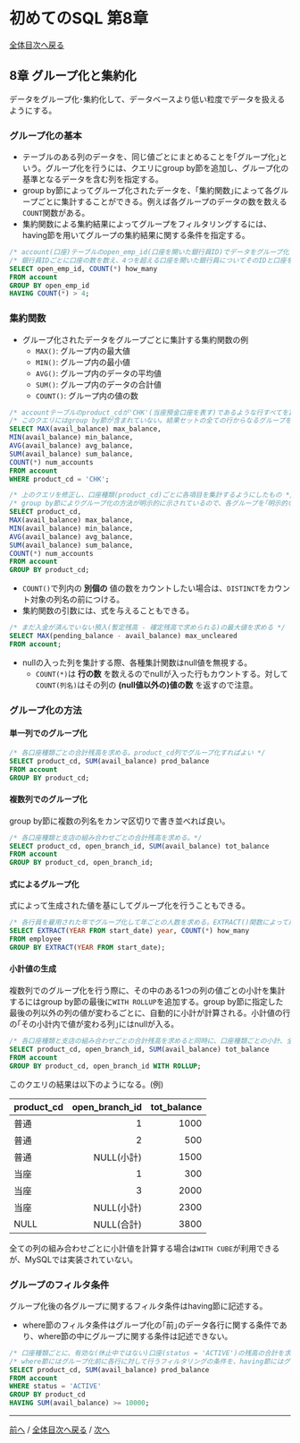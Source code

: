 # 初めてのSQL 第8章
[全体目次へ戻る](index.md)

## 8章 グループ化と集約化
データをグループ化･集約化して、データベースより低い粒度でデータを扱えるようにする。

### グループ化の基本
+ テーブルのある列のデータを、同じ値ごとにまとめることを｢グループ化｣という。グループ化を行うには、クエリにgroup by節を追加し、グループ化の基準となるデータを含む列を指定する。
+ group by節によってグループ化されたデータを、｢集約関数｣によって各グループごとに集計することができる。例えば各グループのデータの数を数える`COUNT`関数がある。
+ 集約関数による集約結果によってグループをフィルタリングするには、having節を用いてグループの集約結果に関する条件を指定する。

```sql
/* account(口座)テーブルのopen_emp_id(口座を開いた銀行員ID)でデータをグループ化 */
/* 銀行員IDごとに口座の数を数え、4つを超える口座を開いた銀行員についてそのIDと口座を開いた数をリストアップ */
SELECT open_emp_id, COUNT(*) how_many
FROM account
GROUP BY open_emp_id
HAVING COUNT(*) > 4;
```

### 集約関数
+ グループ化されたデータをグループごとに集計する集約関数の例
  - `MAX()`: グループ内の最大値
  - `MIN()`: グループ内の最小値
  - `AVG()`: グループ内のデータの平均値
  - `SUM()`: グループ内のデータの合計値
  - `COUNT()`: グループ内の値の数

```sql
/* accountテーブルのproduct_cdが'CHK'(当座預金口座を表す)であるような行すべてを1つのグループとみなして各項目について集計 */
/* このクエリにはgroup by節が含まれていない。結果セットの全ての行からなるグループを｢暗黙的なグループ｣という */
SELECT MAX(avail_balance) max_balance,
MIN(avail_balance) min_balance,
AVG(avail_balance) avg_balance,
SUM(avail_balance) sum_balance,
COUNT(*) num_accounts
FROM account
WHERE product_cd = 'CHK';

/* 上のクエリを修正し、口座種類(product_cd)ごとに各項目を集計するようにしたもの */
/* group by節によりグループ化の方法が明示的に示されているので、各グループを｢明示的なグループ｣という */
SELECT product_cd,
MAX(avail_balance) max_balance,
MIN(avail_balance) min_balance,
AVG(avail_balance) avg_balance,
SUM(avail_balance) sum_balance,
COUNT(*) num_accounts
FROM account
GROUP BY product_cd;
```

+ `COUNT()`で列内の **別個の** 値の数をカウントしたい場合は、`DISTINCT`をカウント対象の列名の前につける。
+ 集約関数の引数には、式を与えることもできる。

```sql
/* まだ入金が済んでいない預入(暫定残高 - 確定残高で求められる)の最大値を求める */
SELECT MAX(pending_balance - avail_balance) max_uncleared
FROM account;
```

+ nullの入った列を集計する際、各種集計関数はnull値を無視する。
  - `COUNT(*)`は **行の数** を数えるのでnullが入った行もカウントする。対して`COUNT(列名)`はその列の **(null値以外の)値の数** を返すので注意。

### グループ化の方法
#### 単一列でのグループ化

```sql
/* 各口座種類ごとの合計残高を求める。product_cd列でグループ化すればよい */
SELECT product_cd, SUM(avail_balance) prod_balance
FROM account
GROUP BY product_cd;
```

#### 複数列でのグループ化
group by節に複数の列名をカンマ区切りで書き並べれば良い。

```sql
/* 各口座種類と支店の組み合わせごとの合計残高を求める。*/
SELECT product_cd, open_branch_id, SUM(avail_balance) tot_balance
FROM account
GROUP BY product_cd, open_branch_id;
```

#### 式によるグループ化
式によって生成された値を基にしてグループ化を行うこともできる。

```sql
/* 各行員を雇用された年でグループ化して年ごとの人数を求める。EXTRACT()関数によって雇用日(start_date)から年の部分を抜き出す。 */
SELECT EXTRACT(YEAR FROM start_date) year, COUNT(*) how_many
FROM employee
GROUP BY EXTRACT(YEAR FROM start_date);
```

#### 小計値の生成
複数列でのグループ化を行う際に、その中のある1つの列の値ごとの小計を集計するにはgroup by節の最後に`WITH ROLLUP`を追加する。group by節に指定した最後の列以外の列の値が変わるごとに、自動的に小計が計算される。小計値の行の｢その小計内で値が変わる列｣にはnullが入る。

```sql
/* 各口座種類と支店の組み合わせごとの合計残高を求めると同時に、口座種類ごとの小計、全口座の合計を求める。 */
SELECT product_cd, open_branch_id, SUM(avail_balance) tot_balance
FROM account
GROUP BY product_cd, open_branch_id WITH ROLLUP;
```

このクエリの結果は以下のようになる。(例)

|product_cd|open_branch_id|tot_balance|
|:---------|-------------:|----------:|
|普通      |             1|       1000|
|普通      |             2|        500|
|普通      |    NULL(小計)|       1500|
|当座      |             1|        300|
|当座      |             3|       2000|
|当座      |    NULL(小計)|       2300|
|NULL      |    NULL(合計)|       3800|

全ての列の組み合わせごとに小計値を計算する場合は`WITH CUBE`が利用できるが、MySQLでは実装されていない。

### グループのフィルタ条件
グループ化後の各グループに関するフィルタ条件はhaving節に記述する。
+ where節のフィルタ条件はグループ化の｢前｣のデータ各行に関する条件であり、where節の中にグループに関する条件は記述できない。

```sql
/* 口座種類ごとに、有効な(休止中ではない)口座(status = 'ACTIVE')の残高の合計を求め、その合計が10000以上の種類の口座を結果に残す。 */
/* where節にはグループ化前に各行に対して行うフィルタリングの条件を、having節にはグループ化後に各グループに対して行うフィルタリングの条件を記述する。 */
SELECT product_cd, SUM(avail_balance) prod_balance
FROM account
WHERE status = 'ACTIVE'
GROUP BY product_cd
HAVING SUM(avail_balance) >= 10000;
```

***

[前へ](c7.md) /
[全体目次へ戻る](index.md) /
[次へ](c9.md)
